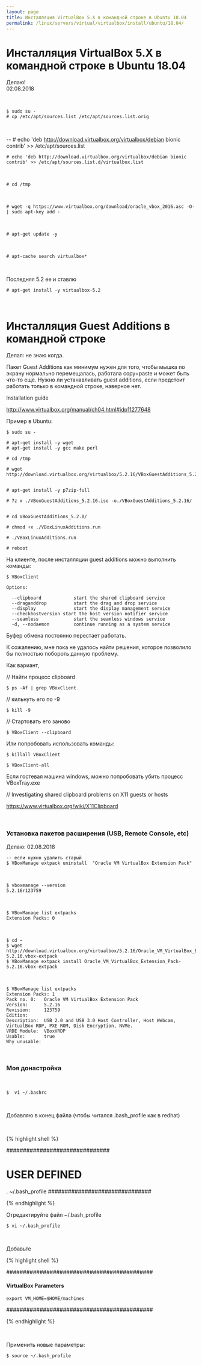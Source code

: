 ```yaml
---
layout: page
title: Инсталляция VirtualBox 5.X в командной строке в Ubuntu 18.04
permalink: /linux/servers/virtual/virtualbox/install/ubuntu/18.04/
---
```



# Инсталляция VirtualBox 5.X в командной строке в Ubuntu 18.04

Делаю!  
02.08.2018


<br/>

    $ sudo su -
    # cp /etc/apt/sources.list /etc/apt/sources.list.orig

<br/>

 --   # echo 'deb http://download.virtualbox.org/virtualbox/debian bionic contrib' >> /etc/apt/sources.list

    # echo 'deb http://download.virtualbox.org/virtualbox/debian bionic contrib' >> /etc/apt/sources.list.d/virtualbox.list





<br/>

    # cd /tmp

<br/>

    # wget -q https://www.virtualbox.org/download/oracle_vbox_2016.asc -O- | sudo apt-key add -

<br/>

    # apt-get update -y

<br/>

    # apt-cache search virtualbox*

<br/>

Последняя 5.2 ее и ставлю

    # apt-get install -y virtualbox-5.2



<br/>

# Инсталляция Guest Additions в командной строке

Делал: не знаю когда.


Пакет Guest Additions как минимум нужен для того, чтобы мышка по экрану нормально перемещалась, работала copy+paste и может быть что-то еще. Нужно ли устанавливать guest additions, если предстоит работать только в командной строке, наверное нет.

Installation guide

http://www.virtualbox.org/manual/ch04.html#idp11277648



Пример в Ubuntu:

    $ sudo su -

    # apt-get install -y wget
    # apt-get install -y gcc make perl

    # cd /tmp

    # wget http://download.virtualbox.org/virtualbox/5.2.16/VBoxGuestAdditions_5.2.16.iso


    # apt-get install -y p7zip-full

    # 7z x ./VBoxGuestAdditions_5.2.16.iso -o./VBoxGuestAdditions_5.2.16/


    # cd VBoxGuestAdditions_5.2.0/

    # chmod +x ./VBoxLinuxAdditions.run

    # ./VBoxLinuxAdditions.run

    # reboot

На клиенте, после инсталляции guest additions можно выполнить команды:

    $ VBoxClient

    Options:

      --clipboard            start the shared clipboard service
      --draganddrop          start the drag and drop service
      --display              start the display management service
      --checkhostversion start the host version notifier service
      --seamless             start the seamless windows service
      -d, --nodaemon         continue running as a system service

Буфер обмена постоянно перестает работать.

К сожалению, мне пока не удалось найти решения, которое позволило бы полностью побороть данную проблему.

Как вариант,

// Найти процесс clipboard

    $ ps -Af | grep VBoxClient

// кильнуть его по -9

    $ kill -9

// Стартовать его заново

    $ VBoxClient --clipboard

Или попробовать использовать команды:

    $ killall VBoxClient

    $ VBoxClient-all

Если гостевая машина windows, можно попробовать убить процесс VBoxTray.exe

// Investigating shared clipboard problems on X11 guests or hosts

https://www.virtualbox.org/wiki/X11Clipboard


<br/>

### Установка пакетов расширения (USB, Remote Console, etc)

Делаю: 02.08.2018


    -- если нужно удалить старый
    $ VBoxManage extpack uninstall  "Oracle VM VirtualBox Extension Pack"

<br/>

    $ vboxmanage --version
    5.2.16r123759


<br/>

    $ VBoxManage list extpacks
    Extension Packs: 0
    
<br/>    
    
    $ cd ~
    $ wget http://download.virtualbox.org/virtualbox/5.2.16/Oracle_VM_VirtualBox_Extension_Pack-5.2.16.vbox-extpack
    $ VBoxManage extpack install Oracle_VM_VirtualBox_Extension_Pack-5.2.16.vbox-extpack
    

<br/>

    $ VBoxManage list extpacks
    Extension Packs: 1
    Pack no. 0:   Oracle VM VirtualBox Extension Pack
    Version:      5.2.16
    Revision:     123759
    Edition:      
    Description:  USB 2.0 and USB 3.0 Host Controller, Host Webcam, VirtualBox RDP, PXE ROM, Disk Encryption, NVMe.
    VRDE Module:  VBoxVRDP
    Usable:       true 
    Why unusable: 



<br/> 

### Моя донастройка

<br/>

    $  vi ~/.bashrc

<br/>

Добавляю в конец файла (чтобы читался .bash_profile как в redhat)

<br/>

{% highlight shell %}

###############################
# USER DEFINED
. ~/.bash_profile
###############################

{% endhighlight %}


Отредактируйте файл ~/.bash_profile

    $ vi ~/.bash_profile

<br/>

Добавьте


{% highlight shell %}

############################################
#### VirtualBox Parameters

    export VM_HOME=$HOME/machines

############################################

{% endhighlight %}


<br/>

Применить новые параметры:

    $ source ~/.bash_profile  

<br/>